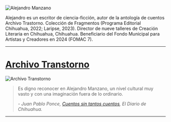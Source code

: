 ![Alejandro Manzano](images/portait-1a.jpg)

Alejandro es un escritor de ciencia-ficción, autor de la antología de cuentos Archivo Trastorno. Colección de Fragmentos (Programa Editorial Chihuahua, 2022; Laripse, 2023). Director de nueve talleres de Creación Literaria en Chihuahua, Chihuahua. Beneficiario del Fondo Municipal para Artistas y Creadores en 2024 (FOMAC 7).

---

# [Archivo Transtorno](https://www.amazon.com.mx/Archivo-Trastorno-Colecci%C3%B3n-fragmentos-Spanish/dp/6078244663?ufe=app_do%3Aamzn1.fos.de93fa6a-174c-4df7-be7c-5bc8e9c5a71b)

![Archivo Transtorno](images/at2.jpg)

> Es digno reconocer en Alejandro Manzano, un nivel cultural muy vasto y con una imaginación fuera de lo ordinario.
>
> _- Juan Pablo Ponce, [Cuentos sin tantos cuentos](https://www.eldiariodechihuahua.mx/opinion/cuentos-sin-tantos-cuentos-20221129-1998193.html), El Diario de Chihuahua._

---
